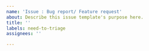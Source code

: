 ```yaml
---
name: 'Issue : Bug report/ Feature request'
about: Describe this issue template's purpose here.
title: ''
labels: need-to-triage
assignees: ''

---
```



